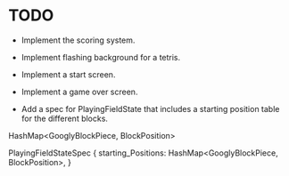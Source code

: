 # TODO
* Implement the scoring system.
* Implement flashing background for a tetris.
* Implement a start screen.
* Implement a game over screen.


* Add a spec for PlayingFieldState that includes a starting position table for the different blocks.

HashMap<GooglyBlockPiece, BlockPosition>

PlayingFieldStateSpec {
    starting_Positions: HashMap<GooglyBlockPiece, BlockPosition>,
}